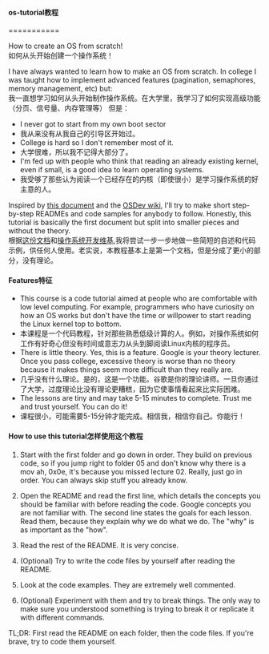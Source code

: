 #### os-tutorial教程
===========

How to create an OS from scratch!<br/>
如何从头开始创建一个操作系统！

I have always wanted to learn how to make an OS from scratch. In college I was taught
how to implement advanced features (pagination, semaphores, memory management, etc)
but:<br/>
我一直想学习如何从头开始制作操作系统。在大学里，我学习了如何实现高级功能（分页、信号量、内存管理等）
但是：

- I never got to start from my own boot sector
- 我从来没有从我自己的引导区开始过。
- College is hard so I don't remember most of it.
- 大学很难，所以我不记得大部分了。
- I'm fed up with people who think that reading an already existing kernel, even if small, is 
a good idea to learn operating systems.
- 我受够了那些认为阅读一个已经存在的内核（即使很小）是学习操作系统的好主意的人。

Inspired by [this document](http://www.cs.bham.ac.uk/~exr/lectures/opsys/10_11/lectures/os-dev.pdf)
and the [OSDev wiki](http://wiki.osdev.org/), I'll try to make short step-by-step READMEs and
code samples for anybody to follow. Honestly, this tutorial is basically the first document but
split into smaller pieces and without the theory.<br/>
根据[这份文档](http://www.cs.bham.ac.uk/~exr/lectures/opsys/10_11/lectures/os-dev.pdf)和[操作系统开发维基](http://wiki.osdev.org/),我将尝试一步一步地做一些简短的自述和代码示例，供任何人使用。老实说，本教程基本上是第一个文档，但是分成了更小的部分，没有理论。

#### Features特征<br/>
- This course is a code tutorial aimed at people who are comfortable with low level computing. For example, programmers who have curiosity on how an OS works but don't have the time or willpower to start reading the Linux kernel top to bottom.
- 本课程是一个代码教程，针对那些熟悉低级计算的人。例如，对操作系统如何工作有好奇心但没有时间或意志力从头到脚阅读Linux内核的程序员。
- There is little theory. Yes, this is a feature. Google is your theory lecturer. Once you pass college, excessive theory is worse than no theory because it makes things seem more difficult than they really are.
- 几乎没有什么理论。是的，这是一个功能。谷歌是你的理论讲师。一旦你通过了大学，过度理论比没有理论更糟糕，因为它使事情看起来比实际困难。
- The lessons are tiny and may take 5-15 minutes to complete. Trust me and trust yourself. You can do it!<br/>
- 课程很小，可能需要5-15分钟才能完成。相信我，相信你自己。你能行！

#### How to use this tutorial怎样使用这个教程
1. Start with the first folder and go down in order. They build on previous code, so if you jump right to folder 05 and don't know why there is a mov ah, 0x0e, it's because you missed lecture 02. Really, just go in order. You can always skip stuff you already know.

2. Open the README and read the first line, which details the concepts you should be familiar with before reading the code. Google concepts you are not familiar with. The second line states the goals for each lesson. Read them, because they explain why we do what we do. The "why" is as important as the "how".

3. Read the rest of the README. It is very concise.

4. (Optional) Try to write the code files by yourself after reading the README.

5. Look at the code examples. They are extremely well commented.

6. (Optional) Experiment with them and try to break things. The only way to make sure you understood something is trying to break it or replicate it with different commands.

TL;DR: First read the README on each folder, then the code files. If you're brave, try to code them yourself.

